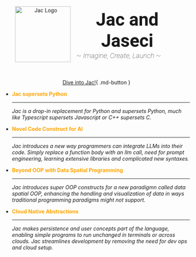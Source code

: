 #
<div class="hero" style="background-color: var(--bg-color); padding: 2rem; text-align: center;">
  <div class="container">
    <div style="display: flex; align-items: center; justify-content: center;">
      <img src="https://www.jac-lang.org/assets/logo.png" alt="Jac Logo" width="150rem"/>
      <div style="color: var(--hero-text-color); font-size: 3rem; font-weight: 600; margin-left: 1rem; font-family: 'Roboto', sans-serif; display: flex; flex-direction: column; align-items: flex-start;">
        Jac and Jaseci
        <span style="font-size: 1.2rem; font-style: italic; font-weight: 100; margin: 0; color: var(--hero-text-color);">
          ~ Imagine, Create, Launch ~
        </span>
      </div>
    </div>
  </div>
</div>

<div class="grid cards" style="text-align: center;" markdown>

[Dive into Jac!](for_coders/introduction.md){ .md-button }

</div>

<div class="grid cards" markdown>

- <span style="color: orange; font-weight: bold">Jac supersets Python</span>

    ---

    *Jac is a drop-in replacement for Python and supersets Python, much like Typescript supersets Javascript or C++ supersets C.*

- <span style="color: orange; font-weight: bold">Novel Code Construct for AI</span>

    ---

    *Jac introduces a new way programmers can integrate LLMs into their code. Simply replace a function body with an llm call, need for prompt engineering, learning extensive libraries and complicated new syntaxes.*



- <span style="color: orange; font-weight: bold">Beyond OOP with Data Spatial Programming</span>

    ---

    *Jac introduces super OOP constructs for a new paradigmn called data spatial OOP, enhancing the handling and visualization of data in ways traditional programming paradigms might not support.*

- <span style="color: orange; font-weight: bold">Cloud Native Abstractions</span>

    ---

     *Jac makes persistence and user concepts part of the language, enabling simple programs to run unchanged in terminals or across clouds. Jac streamlines development by removing the need for dev ops and cloud setup.*

</div>
<!-- # Welcome to Jac

**Jac** combines the power and flexibility of Python's ecosystem and 'pythonic' coding style with a unique 'jactastic' approach to programming. It draws inspiration from a variety of programming languages to improve upon Python to create an engaging, productive, and intuitive coding experience, giving the coder all of python's power, plus superpowers. Additionally, Jac introduces a keystone innovation that may prove to be a monumental advancement in programming languages called the **Data Spatial Programming Model**.

Just as Object-Oriented Programming (OOP) brought a higher level of abstraction to C and Fortran's functions offered a new way to manage assembly code, Jac introduces Data Spatial Programming constructs expanding on the concept of OOP. This new model is a higher-level abstraction that lets programmers rethink how they interact with data structures, and enable new ways of thinking and being productive.

That being said, Jac was meticulously designed to provide a seamless gradient of expressiveness allowing coders to code in a familiar pythonic style, while using as much or as little data spatial semantics as they'd like.

## A Love Letter to Python, and Beyond

Jac's design encapsulates a love for the world of programming, computers, and code. It captures the spirit of what makes coding joyful while expanding upon the foundation laid by the beloved language - Python. At its core, Jac is a love letter to Python and modern coding. It inherits the clean syntax, flexibility, and broad applicability that makes Python one of the most popular programming languages in the world while being designed to give us coders new (and old) superpowers.

## A New Home Language

The goal of Jac is to serve as a home language for a coders lifestyle. Jac is built for us, folks who love python, see coding as beauty, and are serious hackers aiming to launch everything they do to the world. It is the language that I've always wanted and one that I believe you will enjoy too. We are looking forward to seeing what you will create with Jac, and how you will add to its evolving story.

Join us on this exciting journey. Let's make code art with Jac. -->